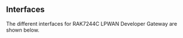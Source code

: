 ## Interfaces

The different interfaces for RAK7244C LPWAN Developer Gateway are shown below.

<rk-img
  src="/assets/images/datasheet/rak7244c/interfaces/upvzcrs6wk7nvrbct78z.jpg"
  width="100%"
  figure-number="1"
  caption="Side Interface I"
/>

<rk-img
  src="/assets/images/datasheet/rak7244c/interfaces/hjssww9t6sskpydh6t1z.jpg"
  width="100%"
  figure-number="2"
  caption="Side Interface II"
/>

<rk-img
  src="/assets/images/datasheet/rak7244c/interfaces/vfswy5hirl21cyc3bftt.png"
  width="100%"
  figure-number="3"
  caption="Back interface"
/>
